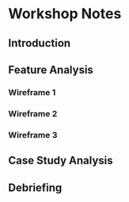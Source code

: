 # Workshop Notes 

## Introduction   

 
## Feature Analysis 
 
### Wireframe 1 
 
### Wireframe 2 
 
### Wireframe 3  

 
## Case Study Analysis 
  

## Debriefing